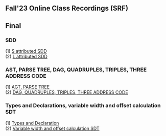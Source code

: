 ## Fall'23 Online Class Recordings (SRF) 

## Final 
### SDD
  (1) [S attributed SDD](https://drive.google.com/file/d/1qcfntGYvVSSnxevBgZ8iNBXz3Yxs9Nhs/view?usp=drivesdk) <br/>
  (2) [L attributed SDD](https://drive.google.com/file/d/1qejU96bJpw6lgoTPAmwg6FMfqAdmbORj/view?usp=drivesdk)

### AST, PARSE TREE, DAG, QUADRUPLES, TRIPLES, THREE ADDRESS CODE
  (1) [AGT, PARSE TREE](https://drive.google.com/file/d/1k33MOKNeMMvxVM40srTCNE1eqFx1KbNd/view?usp=drivesdk) <br/>
  (2) [DAG, QUADRUPLES, TRIPLES, THREE ADDRESS CODE](https://drive.google.com/file/d/1h2WtX6wjmI8-073cow0lYyEDfZMxDl94/view?usp=sharing)

### Types and Declarations, variable width and offset calculation SDT 
  (1) [Types and Declaration](https://drive.google.com/file/d/1RbUgv2s1kKgqGK2W__opRWIyJkd-YMLt/view?usp=sharing) <br/>
  (2) [Variable width and offset calculation SDT](https://drive.google.com/file/d/1XRUxhgDCJSgDnBgf9Bh1qXhm4PiwoFqh/view?usp=sharing)
